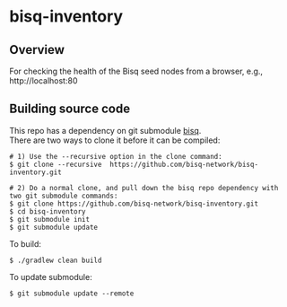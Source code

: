 # bisq-inventory

## Overview

For checking the health of the Bisq seed nodes from a browser, e.g., http://localhost:80

## Building source code

This repo has a dependency on git submodule [bisq](https://github.com/bisq-network/bisq).  
There are two ways to clone it before it can be compiled:

```
# 1) Use the --recursive option in the clone command:
$ git clone --recursive  https://github.com/bisq-network/bisq-inventory.git

# 2) Do a normal clone, and pull down the bisq repo dependency with two git submodule commands:
$ git clone https://github.com/bisq-network/bisq-inventory.git
$ cd bisq-inventory
$ git submodule init
$ git submodule update
```

To build:
```
$ ./gradlew clean build
```

To update submodule:
```
$ git submodule update --remote
```
